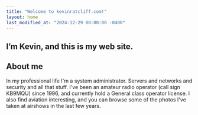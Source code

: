 ```yaml
---
title: "Welcome to kevinratcliff.com!"
layout: home
last_modified_at: "2024-12-29 00:00:00 -0400"
---
```

## I’m Kevin, and this is my web site.

## About me

In my professional life I'm a system administrator. Servers and networks and security and all that stuff. I've been an amateur radio operator (call sign KB9MQU) since 1996, and currently hold a General class operator license. I also find aviation interesting, and you can browse some of the photos I've taken at airshows in the last few years.